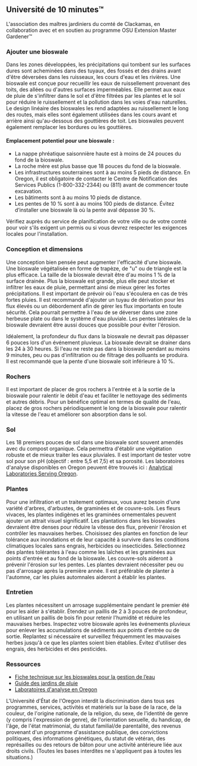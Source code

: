 ## Université de 10 minutes™  
L'association des maîtres jardiniers du comté de Clackamas, en collaboration avec et en soutien au programme OSU Extension Master Gardener™  

### Ajouter une bioswale  
Dans les zones développées, les précipitations qui tombent sur les surfaces dures sont acheminées dans des tuyaux, des fossés et des drains avant d'être déversées dans les ruisseaux, les cours d'eau et les rivières. Une bioswale est conçue pour recueillir les eaux de ruissellement provenant des toits, des allées ou d'autres surfaces imperméables. Elle permet aux eaux de pluie de s'infiltrer dans le sol et d'être filtrées par les plantes et le sol pour réduire le ruissellement et la pollution dans les voies d'eau naturelles. Le design linéaire des bioswales les rend adaptées au ruissellement le long des routes, mais elles sont également utilisées dans les cours avant et arrière ainsi qu'au-dessous des gouttières de toit. Les bioswales peuvent également remplacer les bordures ou les gouttières.  

#### Emplacement potentiel pour une bioswale :  
- La nappe phréatique saisonnière haute est à moins de 24 pouces du fond de la bioswale.  
- La roche mère est plus basse que 18 pouces du fond de la bioswale.  
- Les infrastructures souterraines sont à au moins 5 pieds de distance. En Oregon, il est obligatoire de contacter le Centre de Notification des Services Publics (1-800-332-2344) ou (811) avant de commencer toute excavation.  
- Les bâtiments sont à au moins 10 pieds de distance.  
- Les pentes de 10 % sont à au moins 100 pieds de distance. Évitez d’installer une bioswale là où la pente aval dépasse 30 %.  

Vérifiez auprès du service de planification de votre ville ou de votre comté pour voir s'ils exigent un permis ou si vous devrez respecter les exigences locales pour l'installation.  

### Conception et dimensions  
Une conception bien pensée peut augmenter l'efficacité d'une bioswale. Une bioswale végétalisée en forme de trapèze, de "u" ou de triangle est la plus efficace. La taille de la bioswale devrait être d'au moins 1 % de la surface drainée. Plus la bioswale est grande, plus elle peut stocker et infiltrer les eaux de pluie, permettant ainsi de mieux gérer les fortes précipitations. Il est important de prévoir où l'eau s'écoulera en cas de très fortes pluies. Il est recommandé d'ajouter un tuyau de dérivation pour les flux élevés ou un débordement afin de gérer les flux importants en toute sécurité. Cela pourrait permettre à l'eau de se déverser dans une zone herbeuse plate ou dans le système d'eau pluviale. Les pentes latérales de la bioswale devraient être aussi douces que possible pour éviter l'érosion.  

Idéalement, la profondeur du flux dans la bioswale ne devrait pas dépasser 6 pouces lors d'un événement pluvieux. La bioswale devrait se drainer dans les 24 à 30 heures. Si l'eau ne reste pas dans la bioswale pendant au moins 9 minutes, peu ou pas d'infiltration ou de filtrage des polluants se produira. Il est recommandé que la pente d'une bioswale soit inférieure à 10 %.  

### Rochers  
Il est important de placer de gros rochers à l'entrée et à la sortie de la bioswale pour ralentir le débit d'eau et faciliter le nettoyage des sédiments et autres débris. Pour un bénéfice optimal en termes de qualité de l'eau, placez de gros rochers périodiquement le long de la bioswale pour ralentir la vitesse de l'eau et améliorer son absorption dans le sol.  

### Sol  
Les 18 premiers pouces de sol dans une bioswale sont souvent amendés avec du compost organique. Cela permettra d'établir une végétation robuste et de mieux traiter les eaux pluviales. Il est important de tester votre sol pour son pH (objectif : entre 5,5 et 7,5) et sa porosité. Les laboratoires d'analyse disponibles en Oregon peuvent être trouvés ici : [Analytical Laboratories Serving Oregon](https://catalog.extension.oregonstate.edu/sites/catalog/files/project/pdf/em8677.pdf).  

### Plantes  
Pour une infiltration et un traitement optimaux, vous aurez besoin d'une variété d'arbres, d'arbustes, de graminées et de couvre-sols. Les fleurs vivaces, les plantes indigènes et les graminées ornementales peuvent ajouter un attrait visuel significatif. Les plantations dans les bioswales devraient être denses pour réduire la vitesse des flux, prévenir l'érosion et contrôler les mauvaises herbes. Choisissez des plantes en fonction de leur tolérance aux inondations et de leur capacité à survivre dans les conditions climatiques locales sans engrais, herbicides ou insecticides. Sélectionnez des plantes tolérantes à l'eau comme les laîches et les graminées aux points d'entrée et au fond de la bioswale. Les couvre-sols aideront à prévenir l'érosion sur les pentes. Les plantes devraient nécessiter peu ou pas d'arrosage après la première année. Il est préférable de planter à l'automne, car les pluies automnales aideront à établir les plantes.  

### Entretien  
Les plantes nécessitent un arrosage supplémentaire pendant le premier été pour les aider à s'établir. Étendez un paillis de 2 à 3 pouces de profondeur, en utilisant un paillis de bois fin pour retenir l'humidité et réduire les mauvaises herbes. Inspectez votre bioswale après les événements pluvieux pour enlever les accumulations de sédiments aux points d'entrée ou de sortie. Replantez si nécessaire et surveillez fréquemment les mauvaises herbes jusqu'à ce que les plantes soient bien établies. Évitez d'utiliser des engrais, des herbicides et des pesticides.  

### Ressources  
- [Fiche technique sur les bioswales pour la gestion de l’eau](https://catalog.extension.oregonstate.edu/em9209)  
- [Guide des jardins de pluie](https://seagrant.oregonstate.edu/sgpubs/oregon-rain-garden-guide)  
- [Laboratoires d'analyse en Oregon](https://catalog.extension.oregonstate.edu/sites/catalog/files/project/pdf/em8677.pdf)  

L'Université d'État de l'Oregon interdit la discrimination dans tous ses programmes, services, activités et matériels sur la base de la race, de la couleur, de l'origine nationale, de la religion, du sexe, de l'identité de genre (y compris l'expression de genre), de l'orientation sexuelle, du handicap, de l'âge, de l'état matrimonial, du statut familial/de parentalité, des revenus provenant d'un programme d'assistance publique, des convictions politiques, des informations génétiques, du statut de vétéran, des représailles ou des retours de bâton pour une activité antérieure liée aux droits civils. (Toutes les bases interdites ne s'appliquent pas à toutes les situations.)  